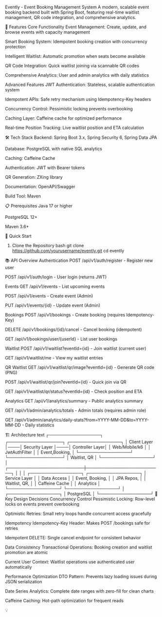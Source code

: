 Evently - Event Booking Management System
A modern, scalable event booking backend built with Spring Boot, featuring real-time waitlist management, QR code integration, and comprehensive analytics.

🚀 Features
Core Functionality
Event Management: Create, update, and browse events with capacity management

Smart Booking System: Idempotent booking creation with concurrency protection

Intelligent Waitlist: Automatic promotion when seats become available

QR Code Integration: Quick waitlist joining via scannable QR codes

Comprehensive Analytics: User and admin analytics with daily statistics

Advanced Features
JWT Authentication: Stateless, scalable authentication system

Idempotent APIs: Safe retry mechanism using Idempotency-Key headers

Concurrency Control: Pessimistic locking prevents overbooking

Caching Layer: Caffeine cache for optimized performance

Real-time Position Tracking: Live waitlist position and ETA calculation

🛠️ Tech Stack
Backend: Spring Boot 3.x, Spring Security 6, Spring Data JPA

Database: PostgreSQL with native SQL analytics

Caching: Caffeine Cache

Authentication: JWT with Bearer tokens

QR Generation: ZXing library

Documentation: OpenAPI/Swagger

Build Tool: Maven

📋 Prerequisites
Java 17 or higher

PostgreSQL 12+

Maven 3.6+

🚦 Quick Start
1. Clone the Repository
bash
git clone https://github.com/yourusername/evently.git
cd evently

📚 API Overview
Authentication
POST /api/v1/auth/register - Register new user

POST /api/v1/auth/login - User login (returns JWT)

Events
GET /api/v1/events - List upcoming events

POST /api/v1/events - Create event (Admin)

PUT /api/v1/events/{id} - Update event (Admin)

Bookings
POST /api/v1/bookings - Create booking (requires Idempotency-Key)

DELETE /api/v1/bookings/{id}/cancel - Cancel booking (idempotent)

GET /api/v1/bookings/user/{userId} - List user bookings

Waitlist
POST /api/v1/waitlist?eventId={id} - Join waitlist (current user)

GET /api/v1/waitlist/me - View my waitlist entries

QR Waitlist
GET /api/v1/waitlist/qr/image?eventId={id} - Generate QR code (PNG)

POST /api/v1/waitlist/qr/join?eventId={id} - Quick join via QR

GET /api/v1/waitlist/qr/status?eventId={id} - Check position and ETA

Analytics
GET /api/v1/analytics/summary - Public analytics summary

GET /api/v1/admin/analytics/totals - Admin totals (requires admin role)

GET /api/v1/admin/analytics/daily-stats?from=YYYY-MM-DD&to=YYYY-MM-DD - Daily statistics

🏗️ Architecture
text
┌─────────────────┐    ┌──────────────────┐    ┌─────────────────┐
│   Client Layer  │────│  Security Layer  │────│ Controller Layer│
│  Web/Mobile/k6  │    │  JwtAuthFilter   │    │ Event,Booking,  │
└─────────────────┘    └──────────────────┘    │ Waitlist, QR    │
                                               └─────────────────┘
                                                        │
                              ┌─────────────────────────┼─────────────────────────┐
                              │                         │                         │
                    ┌─────────────────┐                            ┌─────────────────┐
                    │ Service Layer   │                            │ Data Access     │
                    │ Event, Booking, │                            │ JPA Repos,      │
                    │ Waitlist, QR,   │                            │ Caffeine Cache  │
                    │ Analytics       │                            └─────────────────┘
                    └─────────────────┘                                        │
                                                                    ┌─────────────────┐
                                                                    │   PostgreSQL    │
                                                                    └─────────────────┘
🔧 Key Design Decisions
Concurrency Control
Pessimistic Locking: Row-level locks on events prevent overbooking

Optimistic Retries: Small retry loops handle concurrent access gracefully

Idempotency
Idempotency-Key Header: Makes POST /bookings safe for retries

Idempotent DELETE: Single cancel endpoint for consistent behavior

Data Consistency
Transactional Operations: Booking creation and waitlist promotion are atomic

Current User Context: Waitlist operations use authenticated user automatically

Performance Optimization
DTO Pattern: Prevents lazy loading issues during JSON serialization

Date Series Analytics: Complete date ranges with zero-fill for clean charts

Caffeine Caching: Hot-path optimization for frequent reads

💡 
